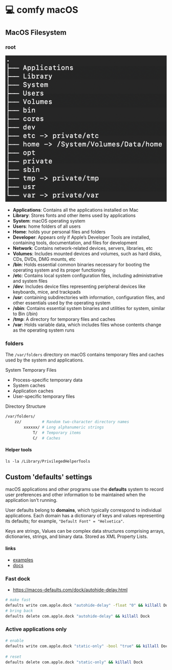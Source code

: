 # 💻 comfy macOS

## MacOS Filesystem

### root

![](../../../../aaa-assets/comfy-macos-1.png)

* **Applications**: Contains all the applications installed on Mac
* **Library**: Stores fonts and other items used by applications
* **System**: macOS operating system
* **Users**: home folders of all users
* **Home**: holds your personal files and folders
* **Developer**: Appears only if Apple’s Developer Tools are installed, containing tools, documentation, and files for development
* **Network**: Contains network-related devices, servers, libraries, etc
* **Volumes**: Includes mounted devices and volumes, such as hard disks, CDs, DVDs, DMG mounts, etc
* **/bin**: Holds essential common binaries necessary for booting the operating system and its proper functioning
* **/etc**: Contains local system configuration files, including administrative and system files
* **/dev**: Includes device files representing peripheral devices like keyboards, mice, and trackpads
* **/usr**: containing subdirectories with information, configuration files, and other essentials used by the operating system
* **/sbin**: Contains essential system binaries and utilities for system, similar to Bin (/bin)
* **/tmp**: A directory for temporary files and caches
* **/var**: Holds variable data, which includes files whose contents change as the operating system runs

### folders

The `/var/folders` directory on macOS contains temporary files and caches used by the system and applications. 

System Temporary Files

- Process-specific temporary data
- System caches
- Application caches
- User-specific temporary files

Directory Structure

```bash
/var/folders/
    zz/         # Random two-character directory names
        xxxxxx/ # Long alphanumeric strings
            T/  # Temporary items
            C/  # Caches
```

#### Helper tools

```shell
ls -la /Library/PrivilegedHelperTools
```

## Custom 'defaults' settings

macOS applications and other programs use the **defaults** system to record user preferences and other information to be maintained when the application isn't running.

User defaults belong to **domains**, which typically correspond to individual applications. Each domain has a dictionary of keys and values representing its defaults; for example, `"Default Font" = "Helvetica"`. 

Keys are strings, Values can be complex data structures comprising arrays, dictionaries, strings, and binary data. Stored as XML Property Lists.

#### links

 - [examples](https://macos-defaults.com/)
 - [docs](https://www.real-world-systems.com/docs/defaults.1.html)

### Fast dock

- https://macos-defaults.com/dock/autohide-delay.html

```bash
# make fast
defaults write com.apple.dock "autohide-delay" -float "0" && killall Dock
# bring back
defaults delete com.apple.dock "autohide-delay" && killall Dock
```

### Active applications only

```sh
# enable
defaults write com.apple.dock "static-only" -bool "true" && killall Dock

# reset
defaults delete com.apple.dock "static-only" && killall Dock
```
